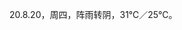 <link href="../../css/style.css" rel="stylesheet" type="text/css" />

<span class="fzzy">20.8.20，周四，阵雨转阴，31℃／25℃。

